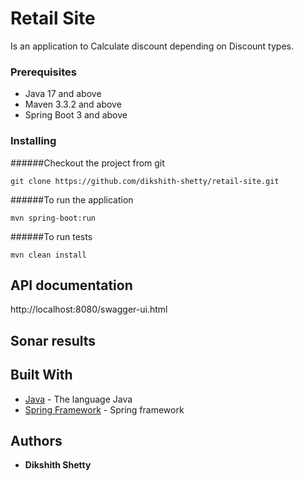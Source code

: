 # Retail Site

Is an application to Calculate discount depending on Discount types.

### Prerequisites

- Java 17 and above
- Maven 3.3.2 and above
- Spring Boot 3 and above

### Installing

######Checkout the project from git

```
git clone https://github.com/dikshith-shetty/retail-site.git
```

######To run the application
```
mvn spring-boot:run
```

######To run tests

```
mvn clean install
```

## API documentation
http://localhost:8080/swagger-ui.html


## Sonar results


## Built With

* [Java](https://docs.oracle.com/en/java/) - The language Java
* [Spring Framework](https://spring.io/) - Spring framework

## Authors

* **Dikshith Shetty**



